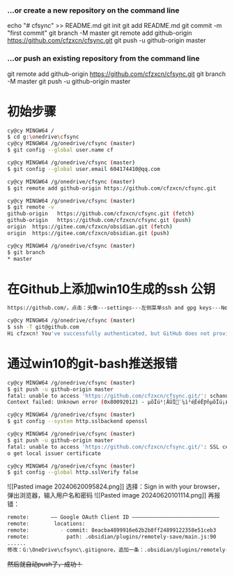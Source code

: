 ### …or create a new repository on the command line
echo "# cfsync" >> README.md
git init
git add README.md
git commit -m "first commit"
git branch -M master
git remote add github-origin https://github.com/cfzxcn/cfsync.git
git push -u github-origin master
### …or push an existing repository from the command line
git remote add github-origin https://github.com/cfzxcn/cfsync.git
git branch -M master
git push -u github-origin master
# 初始步骤
```sh
cy@cy MINGW64 /
$ cd g:\onedrive\cfsync
cy@cy MINGW64 /g/onedrive/cfsync (master)
$ git config --global user.name cf

cy@cy MINGW64 /g/onedrive/cfsync (master)
$ git config --global user.email 604174410@qq.com

cy@cy MINGW64 /g/onedrive/cfsync (master)
$ git remote add github-origin https://github.com/cfzxcn/cfsync.git

cy@cy MINGW64 /g/onedrive/cfsync (master)
$ git remote -v
github-origin   https://github.com/cfzxcn/cfsync.git (fetch)
github-origin   https://github.com/cfzxcn/cfsync.git (push)
origin  https://gitee.com/cfzxcn/obsidian.git (fetch)
origin  https://gitee.com/cfzxcn/obsidian.git (push)

cy@cy MINGW64 /g/onedrive/cfsync (master)
$ git branch
* master
```
# 在Github上添加win10生成的ssh 公钥
```sh
https://github.com/，点击：头像---settings---左侧菜单ssh and gpg keys---New SSH key，Title输入框随意，Key输入框填入公钥：C:\Users\cy\.ssh\id_rsa.pub的内容

cy@cy MINGW64 /g/onedrive/cfsync (master)
$ ssh -T git@github.com
Hi cfzxcn! You've successfully authenticated, but GitHub does not provide shell access.
```
# 通过win10的git-bash推送报错
```bash
cy@cy MINGW64 /g/onedrive/cfsync (master)
$ git push -u github-origin master
fatal: unable to access 'https://github.com/cfzxcn/cfsync.git/': schannel: next InitializeSecurity
Context failed: Unknown error (0x80092012) - µõÏú¹¦ÄÜÎ޷¨¼ì²é֤ÊéÊǷñµõÏú¡£

cy@cy MINGW64 /g/onedrive/cfsync (master)
$ git config --system http.sslbackend openssl

cy@cy MINGW64 /g/onedrive/cfsync (master)
$ git push -u github-origin master
fatal: unable to access 'https://github.com/cfzxcn/cfsync.git/': SSL certificate problem: unable t
o get local issuer certificate

cy@cy MINGW64 /g/onedrive/cfsync (master)
$ git config --global http.sslVerify false
```
![[Pasted image 20240620095824.png]]
选择：Sign in with your browser，弹出浏览器，输入用户名和密码
![[Pasted image 20240620101114.png]]
再报错：
```bash
remote:       —— Google OAuth Client ID ————————————————————————————
remote:        locations:
remote:          - commit: 8eacba4899916e62b2b8ff24899122358e51ceb3
remote:            path: .obsidian/plugins/remotely-save/main.js:90
......
修改：G:\OneDrive\cfsync\.gitignore，追加一条：.obsidian/plugins/remotely-save/
```
~~然后就自动push了，成功！~~

 








